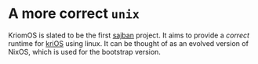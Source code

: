 # A more correct `unix`

KriomOS is slated to be the first [sajban](https://github.com/sajban/sajban) project. It aims
to provide a *correct* runtime for [kriOS](https://github.com/sajban/kriOS) using linux. It
can be thought of as an evolved version of NixOS, which is used for the
bootstrap version.
